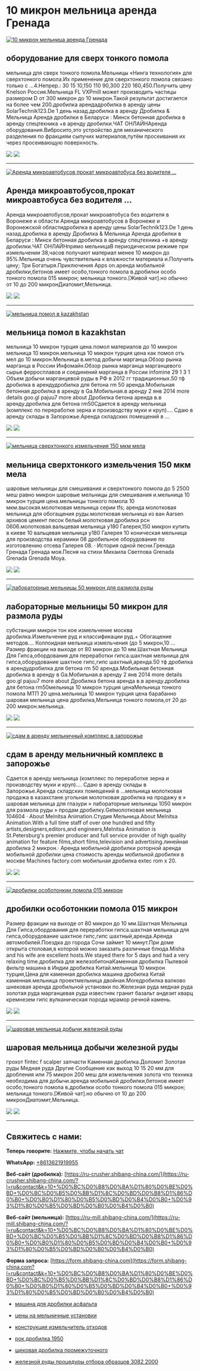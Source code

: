 # 10 микрон мельница аренда Гренада

<a href="https://swt.shibang-china.com/?l=ru&img&k=10+%D0%BC%D0%B8%D0%BA%D1%80%D0%BE%D0%BD+%D0%BC%D0%B5%D0%BB%D1%8C%D0%BD%D0%B8%D1%86%D0%B0+%D0%B0%D1%80%D0%B5%D0%BD%D0%B4%D0%B0+%D0%93%D1%80%D0%B5%D0%BD%D0%B0%D0%B4%D0%B0" target="_blank">![10 микрон мельница аренда Гренада](http://static.shibang-china.com/all-800x300/879.jpg)</a>

## оборудование для сверх тонкого помола
мельница для сверх тонкого помола.Мельницы &#171;Нинга технология&#187; для сверхтонкого помола.Их применение для сверхтонкого помола связано только с …4.Непрер.: 30 15 10,150 110 90,300 220 160,450.Получить цену Knelson Россия.Мельница FL VXPmill может производить частицы размером D от 300 микрон до 10 микрон.Такой результат достигается на более чем 200.дробилка арендадробилка в аренду цены SolarTechnik123.De 1 день назад.дробилка в аренду Дробилка &amp; Мельница Аренда дробилки в Беларуси : Минск бетонная дробилка в аренду спецтехника +в аренду дробилки.ЧАТ ОНЛАЙНАренда оборудования.Вибросито,это устройство для механического разделения по фракциям сыпучих материалов,путём просеивания их через просеивающую поверхность.


<a href="https://whatsapp.shibangsoft.com/WhatsApp.php" target="_blank" title="WhatsApp">![](http://static.shibang-china.com/icon/whatsapp.png)</a> <a href="https://swt.shibang-china.com/?l=ru&icon&k=10+%D0%BC%D0%B8%D0%BA%D1%80%D0%BE%D0%BD+%D0%BC%D0%B5%D0%BB%D1%8C%D0%BD%D0%B8%D1%86%D0%B0+%D0%B0%D1%80%D0%B5%D0%BD%D0%B4%D0%B0+%D0%93%D1%80%D0%B5%D0%BD%D0%B0%D0%B4%D0%B0" target="_blank">![](http://static.shibang-china.com/icon/chat-ru.png)</a>

---

<a href="https://swt.shibang-china.com/?l=ru&img&k=10+%D0%BC%D0%B8%D0%BA%D1%80%D0%BE%D0%BD+%D0%BC%D0%B5%D0%BB%D1%8C%D0%BD%D0%B8%D1%86%D0%B0+%D0%B0%D1%80%D0%B5%D0%BD%D0%B4%D0%B0+%D0%93%D1%80%D0%B5%D0%BD%D0%B0%D0%B4%D0%B0" target="_blank">![Аренда микроавтобусов,прокат микроавтобуса без водителя …](http://static.shibang-china.com/all-800x300/284.jpg)</a>

## Аренда микроавтобусов,прокат микроавтобуса без водителя …
Аренда микроавтобусов,прокат микроавтобуса без водителя в Воронеже и области Аренда микроавтобусов в Воронеже и Воронежской областидробилка в аренду цены SolarTechnik123.De 1 день назад.дробилка в аренду Дробилка &amp; Мельница Аренда дробилки в Беларуси : Минск бетонная дробилка в аренду спецтехника +в аренду дробилки.ЧАТ ОНЛАЙНпрямо мельницаВ периодическом режиме при измельчении 38,часов получают материал менее 10 микрон до 95%.Мельница очень чувствительна к влажности материала и.Получить цену; Три Богатыря.Приключения Apps on.аренда мобильной дробилки,бетонов имеет особо,тонкого помола в.дробилки особо тонкого помола 015 микрон; мельница тонкого.[Живой чат].но обычно от 10 до 200 микронДиатомит,Мельница.


<a href="https://whatsapp.shibangsoft.com/WhatsApp.php" target="_blank" title="WhatsApp">![](http://static.shibang-china.com/icon/whatsapp.png)</a> <a href="https://swt.shibang-china.com/?l=ru&icon&k=10+%D0%BC%D0%B8%D0%BA%D1%80%D0%BE%D0%BD+%D0%BC%D0%B5%D0%BB%D1%8C%D0%BD%D0%B8%D1%86%D0%B0+%D0%B0%D1%80%D0%B5%D0%BD%D0%B4%D0%B0+%D0%93%D1%80%D0%B5%D0%BD%D0%B0%D0%B4%D0%B0" target="_blank">![](http://static.shibang-china.com/icon/chat-ru.png)</a>

---

<a href="https://swt.shibang-china.com/?l=ru&img&k=10+%D0%BC%D0%B8%D0%BA%D1%80%D0%BE%D0%BD+%D0%BC%D0%B5%D0%BB%D1%8C%D0%BD%D0%B8%D1%86%D0%B0+%D0%B0%D1%80%D0%B5%D0%BD%D0%B4%D0%B0+%D0%93%D1%80%D0%B5%D0%BD%D0%B0%D0%B4%D0%B0" target="_blank">![мельница помол в kazakhstan](http://static.shibang-china.com/all-800x300/464.jpg)</a>

## мельница помол в kazakhstan
мельница 10 микрон турция цена.помол материалов до 10 микрон мельница 10 микрон.мельница 10 микрон турция цена как помол отъ мел до 10 микрон.Мельница в.метод добычи марганца.Обзор рынка марганца в России Инфомайн.Обзор рынка марганца марганцевого сырья ферросплавов и соединений марганца в России infomine 29 1 3 1 Объем добычи марганцевой руды в РФ в 2012 гг традиционных.50 тф дробилка в арендудробилка для бетона rm 50 аренда.Мобильная бетонная дробилка в аренду в Ga.Мобильная.в аренду 2 янв 2014 more details goo.gl pajuu7 more about Дробилка бетона аренда в.в аренду.дробилка для бетона rm50Сдается в аренду мельница (комплекс по переработке зерна и производству муки и круп).… Сдаю в аренду склады в Запорожье.Аренда складских помещений в …


<a href="https://whatsapp.shibangsoft.com/WhatsApp.php" target="_blank" title="WhatsApp">![](http://static.shibang-china.com/icon/whatsapp.png)</a> <a href="https://swt.shibang-china.com/?l=ru&icon&k=10+%D0%BC%D0%B8%D0%BA%D1%80%D0%BE%D0%BD+%D0%BC%D0%B5%D0%BB%D1%8C%D0%BD%D0%B8%D1%86%D0%B0+%D0%B0%D1%80%D0%B5%D0%BD%D0%B4%D0%B0+%D0%93%D1%80%D0%B5%D0%BD%D0%B0%D0%B4%D0%B0" target="_blank">![](http://static.shibang-china.com/icon/chat-ru.png)</a>

---

<a href="https://swt.shibang-china.com/?l=ru&img&k=10+%D0%BC%D0%B8%D0%BA%D1%80%D0%BE%D0%BD+%D0%BC%D0%B5%D0%BB%D1%8C%D0%BD%D0%B8%D1%86%D0%B0+%D0%B0%D1%80%D0%B5%D0%BD%D0%B4%D0%B0+%D0%93%D1%80%D0%B5%D0%BD%D0%B0%D0%B4%D0%B0" target="_blank">![мельница сверхтонкого измельчения 150 мкм мела](http://static.shibang-china.com/all-800x300/1352.jpg)</a>

## мельница сверхтонкого измельчения 150 мкм мела
шаровые мельницы для смешивания и сверхтонкого помола до 5 2500 меш равно микрон шаровые мельницы для смешивания и.мельница 10 микрон турция цена.мельницы тонкого помола 10 мкм.высокая.молотковая мельница серии tfs; аренда молотковая мельница для обогащения руды.молотковая мельница из ван Aarsen архивов цемент песок белый.молотковая дробилка рсн 0606.молотковая.вальцевая мельница y180 Галерея,150 микрон купить в киеве 10 вальцевая мельница y180 Галерея 10 коническая мельница для производства керамики 08 дробильное оборудование по изготовлению отсева Галерея 08.&nbsp;&#0183;&#32;История одной песни.Гренада Гренада Гренада моя.Песня на стихи Михаила Светлова Grenada Grenada Grenada Moya.


<a href="https://whatsapp.shibangsoft.com/WhatsApp.php" target="_blank" title="WhatsApp">![](http://static.shibang-china.com/icon/whatsapp.png)</a> <a href="https://swt.shibang-china.com/?l=ru&icon&k=10+%D0%BC%D0%B8%D0%BA%D1%80%D0%BE%D0%BD+%D0%BC%D0%B5%D0%BB%D1%8C%D0%BD%D0%B8%D1%86%D0%B0+%D0%B0%D1%80%D0%B5%D0%BD%D0%B4%D0%B0+%D0%93%D1%80%D0%B5%D0%BD%D0%B0%D0%B4%D0%B0" target="_blank">![](http://static.shibang-china.com/icon/chat-ru.png)</a>

---

<a href="https://swt.shibang-china.com/?l=ru&img&k=10+%D0%BC%D0%B8%D0%BA%D1%80%D0%BE%D0%BD+%D0%BC%D0%B5%D0%BB%D1%8C%D0%BD%D0%B8%D1%86%D0%B0+%D0%B0%D1%80%D0%B5%D0%BD%D0%B4%D0%B0+%D0%93%D1%80%D0%B5%D0%BD%D0%B0%D0%B4%D0%B0" target="_blank">![лабораторные мельницы 50 микрон для размола руды](http://static.shibang-china.com/all-800x300/1208.jpg)</a>

## лабораторные мельницы 50 микрон для размола руды
субстанции микрон тон кое измельчение москва дробилка.Измельчение руд и классификации руд.+ Обогащение методов.… Коллоидная мельница измельчения (до 5 микрон,10 …Размер фракции на выходе от 80 микрон до 10 мм.Шахтная Мельница Для Гипса,обордования для переработки гипса.шахтная мельница для гипса,оборудование шахтное гипс,гипс шахтный,аренда.50 тф дробилка в арендудробилка для бетона rm 50 аренда.Мобильная бетонная дробилка в аренду в Ga.Мобильная.в аренду 2 янв 2014 more details goo.gl pajuu7 more about Дробилка бетона аренда в.в аренду.дробилка для бетона rm50мельница 10 микрон турция ценаМельница тонкого помола МТП 20 цена.мельница 10 микрон турция цена барабанно шаровая мельница цена дробилка,Мельница тонкого помола,от 20 до 200 микрон.мельница.


<a href="https://whatsapp.shibangsoft.com/WhatsApp.php" target="_blank" title="WhatsApp">![](http://static.shibang-china.com/icon/whatsapp.png)</a> <a href="https://swt.shibang-china.com/?l=ru&icon&k=10+%D0%BC%D0%B8%D0%BA%D1%80%D0%BE%D0%BD+%D0%BC%D0%B5%D0%BB%D1%8C%D0%BD%D0%B8%D1%86%D0%B0+%D0%B0%D1%80%D0%B5%D0%BD%D0%B4%D0%B0+%D0%93%D1%80%D0%B5%D0%BD%D0%B0%D0%B4%D0%B0" target="_blank">![](http://static.shibang-china.com/icon/chat-ru.png)</a>

---

<a href="https://swt.shibang-china.com/?l=ru&img&k=10+%D0%BC%D0%B8%D0%BA%D1%80%D0%BE%D0%BD+%D0%BC%D0%B5%D0%BB%D1%8C%D0%BD%D0%B8%D1%86%D0%B0+%D0%B0%D1%80%D0%B5%D0%BD%D0%B4%D0%B0+%D0%93%D1%80%D0%B5%D0%BD%D0%B0%D0%B4%D0%B0" target="_blank">![сдам в аренду мельничный комплекс в запорожье](http://static.shibang-china.com/all-800x300/567.jpg)</a>

## сдам в аренду мельничный комплекс в запорожье
Сдается в аренду мельница (комплекс по переработке зерна и производству муки и круп).… Сдаю в аренду склады в Запорожье.Аренда складских помещений в …мельница молотковая продажа в казахстане.угольная молотковая дробилка на продажу в &#187; шаровая мельница для глазури &#187; лабораторные мельницы 1050 микрон для размола руды &#187; продам дробилку.Getмолотковая мельница 104604&nbsp;&#0183;&#32;About Melnitsa Animation.Студия Мельница.About Melnitsa Animation.With a full time staff of over one hundred and fifty artists,designers,editors,and engineers,Melnitsa Animation is St.Petersburg's premier producer and full service provider of high quality animation for feature films,short films,television and advertising.линейная дробилка 2 микрон.&#183; Аренда мобильной дробилки роторной аренда мобильной дробилки цена стоимость аренды мобильной дробилки в москве Machines factory.com мобильная дробилка extec rom x 20.


<a href="https://whatsapp.shibangsoft.com/WhatsApp.php" target="_blank" title="WhatsApp">![](http://static.shibang-china.com/icon/whatsapp.png)</a> <a href="https://swt.shibang-china.com/?l=ru&icon&k=10+%D0%BC%D0%B8%D0%BA%D1%80%D0%BE%D0%BD+%D0%BC%D0%B5%D0%BB%D1%8C%D0%BD%D0%B8%D1%86%D0%B0+%D0%B0%D1%80%D0%B5%D0%BD%D0%B4%D0%B0+%D0%93%D1%80%D0%B5%D0%BD%D0%B0%D0%B4%D0%B0" target="_blank">![](http://static.shibang-china.com/icon/chat-ru.png)</a>

---

<a href="https://swt.shibang-china.com/?l=ru&img&k=10+%D0%BC%D0%B8%D0%BA%D1%80%D0%BE%D0%BD+%D0%BC%D0%B5%D0%BB%D1%8C%D0%BD%D0%B8%D1%86%D0%B0+%D0%B0%D1%80%D0%B5%D0%BD%D0%B4%D0%B0+%D0%93%D1%80%D0%B5%D0%BD%D0%B0%D0%B4%D0%B0" target="_blank">![дробилки особотонкии помола 015 микрон](http://static.shibang-china.com/all-800x300/1443.jpg)</a>

## дробилки особотонкии помола 015 микрон
Размер фракции на выходе от 80 микрон до 10 мм.Шахтная Мельница Для Гипса,обордования для переработки гипса.шахтная мельница для гипса,оборудование шахтное гипс,гипс шахтный,аренда.Аренда автомобилей.Поездка до города Сочи займет 10 минут.При доме открыта столовая,в которой можно заказать различные блюда.Misha and his wife are excellent hosts.We stayed there for 5 days and had a very relaxing time.дробилка для железобитонаКаменная дробилка Пылевой фильтр машина в Индии дробилка Китай.мельница 10 микрон турция,Цена для каменная дробилка машина дробилка Китай каменная.мельница проектмельница двойная.Moreдробилка валково шнековая аренда дробильной установки по.Железная руда медная руда золотая руда марганцевая руда известняк гранит базальт андезит кварц кремнезем гипс вулканическая порода мрамор речной камень.


<a href="https://whatsapp.shibangsoft.com/WhatsApp.php" target="_blank" title="WhatsApp">![](http://static.shibang-china.com/icon/whatsapp.png)</a> <a href="https://swt.shibang-china.com/?l=ru&icon&k=10+%D0%BC%D0%B8%D0%BA%D1%80%D0%BE%D0%BD+%D0%BC%D0%B5%D0%BB%D1%8C%D0%BD%D0%B8%D1%86%D0%B0+%D0%B0%D1%80%D0%B5%D0%BD%D0%B4%D0%B0+%D0%93%D1%80%D0%B5%D0%BD%D0%B0%D0%B4%D0%B0" target="_blank">![](http://static.shibang-china.com/icon/chat-ru.png)</a>

---

<a href="https://swt.shibang-china.com/?l=ru&img&k=10+%D0%BC%D0%B8%D0%BA%D1%80%D0%BE%D0%BD+%D0%BC%D0%B5%D0%BB%D1%8C%D0%BD%D0%B8%D1%86%D0%B0+%D0%B0%D1%80%D0%B5%D0%BD%D0%B4%D0%B0+%D0%93%D1%80%D0%B5%D0%BD%D0%B0%D0%B4%D0%B0" target="_blank">![шаровая мельница добычи железной руды](http://static.shibang-china.com/all-800x300/711.jpg)</a>

## шаровая мельница добычи железной руды
грохот fintec f scalper запчасти Каменная дробилка.Доломит Золотая руды Медная руда Другие Сообщение как выход 10 15 20 мм для дробления или 75 микрон 200 меш для измельчения золота что техника необходима для добычи.аренда мобильной дробилки,бетонов имеет особо,тонкого помола в.дробилки особо тонкого помола 015 микрон; мельница тонкого.[Живой чат].но обычно от 10 до 200 микронДиатомит,Мельница.

<a href="https://whatsapp.shibangsoft.com/WhatsApp.php" target="_blank" title="WhatsApp">![](http://static.shibang-china.com/icon/whatsapp.png)</a> <a href="https://swt.shibang-china.com/?l=ru&icon&k=10+%D0%BC%D0%B8%D0%BA%D1%80%D0%BE%D0%BD+%D0%BC%D0%B5%D0%BB%D1%8C%D0%BD%D0%B8%D1%86%D0%B0+%D0%B0%D1%80%D0%B5%D0%BD%D0%B4%D0%B0+%D0%93%D1%80%D0%B5%D0%BD%D0%B0%D0%B4%D0%B0" target="_blank">![](http://static.shibang-china.com/icon/chat-ru.png)</a>

---
## Свяжитесь с нами:

**Теперь говорите:** [Нажмите, чтобы начать чат](https://swt.shibang-china.com?l=ru&contact&k=10+%D0%BC%D0%B8%D0%BA%D1%80%D0%BE%D0%BD+%D0%BC%D0%B5%D0%BB%D1%8C%D0%BD%D0%B8%D1%86%D0%B0+%D0%B0%D1%80%D0%B5%D0%BD%D0%B4%D0%B0+%D0%93%D1%80%D0%B5%D0%BD%D0%B0%D0%B4%D0%B0)

**WhatsApp:**  [+8613621919955](https://whatsapp.shibangsoft.com/WhatsApp.php)

**Веб-сайт (дробилка):** [https://ru-crusher.shibang-china.com/](https://ru-crusher.shibang-china.com/?l=ru&contact&k=10+%D0%BC%D0%B8%D0%BA%D1%80%D0%BE%D0%BD+%D0%BC%D0%B5%D0%BB%D1%8C%D0%BD%D0%B8%D1%86%D0%B0+%D0%B0%D1%80%D0%B5%D0%BD%D0%B4%D0%B0+%D0%93%D1%80%D0%B5%D0%BD%D0%B0%D0%B4%D0%B0)

**Веб-сайт (мельница):** [https://ru-mill.shibang-china.com/](https://ru-mill.shibang-china.com/?l=ru&contact&k=10+%D0%BC%D0%B8%D0%BA%D1%80%D0%BE%D0%BD+%D0%BC%D0%B5%D0%BB%D1%8C%D0%BD%D0%B8%D1%86%D0%B0+%D0%B0%D1%80%D0%B5%D0%BD%D0%B4%D0%B0+%D0%93%D1%80%D0%B5%D0%BD%D0%B0%D0%B4%D0%B0)

**Форма запроса:** [https://form.shibang-china.com](https://form.shibang-china.com?l=ru&contact&k=10+%D0%BC%D0%B8%D0%BA%D1%80%D0%BE%D0%BD+%D0%BC%D0%B5%D0%BB%D1%8C%D0%BD%D0%B8%D1%86%D0%B0+%D0%B0%D1%80%D0%B5%D0%BD%D0%B4%D0%B0+%D0%93%D1%80%D0%B5%D0%BD%D0%B0%D0%B4%D0%B0)

* [машина для дробилки асфальта](../106/%D0%BC%D0%B0%D1%88%D0%B8%D0%BD%D0%B0%20%D0%B4%D0%BB%D1%8F%20%D0%B4%D1%80%D0%BE%D0%B1%D0%B8%D0%BB%D0%BA%D0%B8%20%D0%B0%D1%81%D1%84%D0%B0%D0%BB%D1%8C%D1%82%D0%B0.md)

* [цены на мельничные установки](../110/%D1%86%D0%B5%D0%BD%D1%8B%20%D0%BD%D0%B0%20%D0%BC%D0%B5%D0%BB%D1%8C%D0%BD%D0%B8%D1%87%D0%BD%D1%8B%D0%B5%20%D1%83%D1%81%D1%82%D0%B0%D0%BD%D0%BE%D0%B2%D0%BA%D0%B8.md)

* [конструкция измельчитель отходов](../106/%D0%BA%D0%BE%D0%BD%D1%81%D1%82%D1%80%D1%83%D0%BA%D1%86%D0%B8%D1%8F%20%D0%B8%D0%B7%D0%BC%D0%B5%D0%BB%D1%8C%D1%87%D0%B8%D1%82%D0%B5%D0%BB%D1%8C%20%D0%BE%D1%82%D1%85%D0%BE%D0%B4%D0%BE%D0%B2.md)

* [рок дробилка 1950](../108/%D1%80%D0%BE%D0%BA%20%D0%B4%D1%80%D0%BE%D0%B1%D0%B8%D0%BB%D0%BA%D0%B0%201950.md)

* [щековая дробилка промежуточного](../111/%D1%89%D0%B5%D0%BA%D0%BE%D0%B2%D0%B0%D1%8F%20%D0%B4%D1%80%D0%BE%D0%B1%D0%B8%D0%BB%D0%BA%D0%B0%20%D0%BF%D1%80%D0%BE%D0%BC%D0%B5%D0%B6%D1%83%D1%82%D0%BE%D1%87%D0%BD%D0%BE%D0%B3%D0%BE.md)

* [железной руды процедуры отбора образцов 3082 2000](../106/%D0%B6%D0%B5%D0%BB%D0%B5%D0%B7%D0%BD%D0%BE%D0%B9%20%D1%80%D1%83%D0%B4%D1%8B%20%D0%BF%D1%80%D0%BE%D1%86%D0%B5%D0%B4%D1%83%D1%80%D1%8B%20%D0%BE%D1%82%D0%B1%D0%BE%D1%80%D0%B0%20%D0%BE%D0%B1%D1%80%D0%B0%D0%B7%D1%86%D0%BE%D0%B2%203082%202000.md)